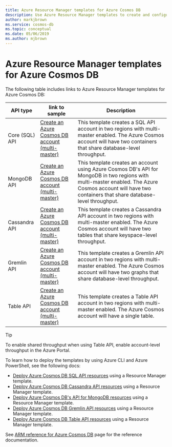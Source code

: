 ```yaml
---
title: Azure Resource Manager templates for Azure Cosmos DB
description: Use Azure Resource Manager templates to create and configure Azure Cosmos DB. 
author: markjbrown
ms.service: cosmos-db
ms.topic: conceptual
ms.date: 05/06/2019
ms.author: mjbrown
---
```


# Azure Resource Manager templates for Azure Cosmos DB

The following table includes links to Azure Resource Manager templates for Azure Cosmos DB:

|**API type** | **link to sample**| **Description** |
|---|---| ---|
|Core (SQL) API| [Create an Azure Cosmos DB account (multi-master)](https://aka.ms/sql-arm-qs) | This template creates a SQL API account in two regions with multi-master enabled. The Azure Cosmos account will have two containers that share database-level throughput. |
| MongoDB API | [Create an Azure Cosmos DB account (multi-master)](https://aka.ms/mongodb-arm-qs) | This template creates an account using Azure Cosmos DB's API for MongoDB in two regions with multi-master enabled. The Azure Cosmos account will have two containers that share database-level throughput. |
| Cassandra API | [Create an Azure Cosmos DB account (multi-master)](https://aka.ms/cassandra-arm-qs) | This template creates a Cassandra API account in two regions with multi-master enabled. The Azure Cosmos account will have two tables that share keyspace-level throughput. |
| Gremlin API| [Create an Azure Cosmos DB account (multi-master)](https://aka.ms/gremlin-arm-qs) | This template creates a Gremlin API account in two regions with multi-master enabled. The Azure Cosmos account will have two graphs that share database-level throughput. |
| Table API | [Create an Azure Cosmos DB account (multi-master)](https://aka.ms/table-arm-qs) | This template  creates a Table API account in two regions with multi-master enabled. The Azure Cosmos account will have a single table. |

> [!TIP]
> To enable shared throughput when using Table API, enable account-level throughput in the Azure Portal.

To learn how to deploy the templates by using Azure CLI and Azure PowerShell, see the following docs:

* [Deploy Azure Cosmos DB SQL API resources](manage-sql-with-arm.md) using a Resource Manager template.
* [Deploy Azure Cosmos DB Cassandra API resources](manage-cassandra-with-arm.md) using a Resource Manager template.
* [Deploy Azure Cosmos DB's API for MongoDB resources](manage-mongodb-with-arm.md) using a Resource Manager template.
* [Deploy Azure Cosmos DB Gremlin API resources](manage-gremlin-with-arm.md) using a Resource Manager template.
* [Deploy Azure Cosmos DB Table API resources](manage-table-with-arm.md) using a Resource Manager template.

See [ARM reference for Azure Cosmos DB](/azure/templates/microsoft.documentdb/allversions) page for the reference documentation.